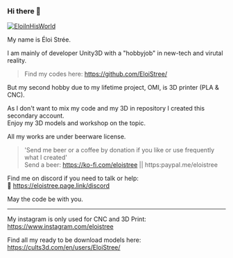 ### Hi there 👋
  
  [![EloiInHisWorld](https://user-images.githubusercontent.com/20149493/120363687-b80fd000-c30c-11eb-8b1f-848e74e308ec.png)]([https://user-images.githubusercontent.com/20149493/120363687-b80fd000-c30c-11eb-8b1f-848e74e308ec.png](https://github.com/EloiStree/))
  
My name is Éloi Strée.  

  
I am mainly of developer Unity3D with a "hobbyjob" in new-tech and virutal reality.   
> Find my codes here: https://github.com/EloiStree/  
  
But my second hobby due to my lifetime project, OMI, is 3D printer (PLA & CNC).     

 
As I don't want to mix my code and my 3D in repository I created this secondary account.  
Enjoy my 3D models and workshop on the topic.  

All my works are under beerware license.  
> 'Send me beer or a coffee by donation if you like or use frequently what I created'  
Send a beer: https://ko-fi.com/eloistree ||  https:paypal.me/eloistree  

Find me on discord if you need to talk or help:  
💬 https://eloistree.page.link/discord  

  
May the code be with you.



-------------------

My instagram is only used for CNC and 3D Print:
https://www.instagram.com/eloistree

Find all my ready to be download models here:
https://cults3d.com/en/users/EloiStree/
